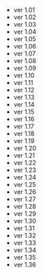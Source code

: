 - ver 1.01
- ver 1.02
- ver 1.03
- ver 1.04
- ver 1.05
- ver 1.06
- ver 1.07
- ver 1.08
- ver 1.09
- ver 1.10
- ver 1.11
- ver 1.12
- ver 1.13
- ver 1.14
- ver 1.15
- ver 1.16
- ver 1.17
- ver 1.18
- ver 1.19
- ver 1.20
- ver 1.21
- ver 1.22
- ver 1.23
- ver 1.24
- ver 1.25
- ver 1.26
- ver 1.27
- ver 1.28
- ver 1.29
- ver 1.30
- ver 1.31
- ver 1.32
- ver 1.33
- ver 1.34
- ver 1.35
- ver 1.36